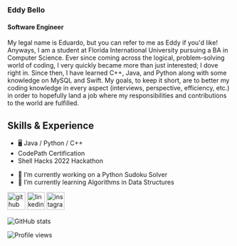 ### Eddy Bello
#### Software Engineer
My legal name is Eduardo, but you can refer to me as Eddy if you'd like! Anyways, I am a student at Florida International University pursuing a BA in Computer Science. Ever since coming across the logical, problem-solving world of coding, I very quickly became more than just interested; I dove right in. Since then, I have learned C++, Java, and Python along with some knowledge on MySQL and Swift. My goals, to keep it short, are to better my coding knowledge in every aspect (interviews, perspective, efficiency, etc.) in order to hopefully land a job where my responsibilities and contributions to the world are fulfilled.

## Skills & Experience
* 🖥 Java / Python / C++
* CodePath Certification
* Shell Hacks 2022 Hackathon

- 🔭 I’m currently working on a Python Sudoku Solver 
- 🌱 I’m currently learning Algorithms in Data Structures 


[<img src='https://cdn.jsdelivr.net/npm/simple-icons@3.0.1/icons/github.svg' alt='github' height='40'>](https://github.com/eddybello)  [<img src='https://cdn.jsdelivr.net/npm/simple-icons@3.0.1/icons/linkedin.svg' alt='linkedin' height='40'>](https://www.linkedin.com/in/eduardobelloo2003/)  [<img src='https://cdn.jsdelivr.net/npm/simple-icons@3.0.1/icons/instagram.svg' alt='instagram' height='40'>](https://www.instagram.com/eduardobelloo/)  

![GitHub stats](https://github-readme-stats.vercel.app/api?username=eddybello&show_icons=true)  

![Profile views](https://gpvc.arturio.dev/eddybello)  


